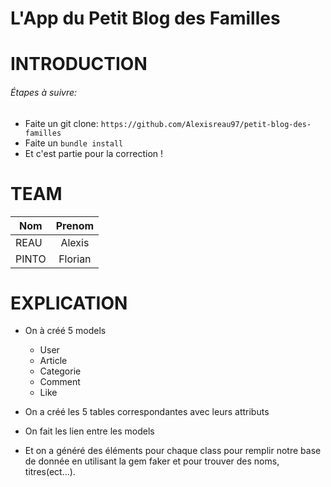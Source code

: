 # L'App du Petit Blog des Familles

# INTRODUCTION

###### Étapes à suivre:

* Faite un git clone: `https://github.com/Alexisreau97/petit-blog-des-familles`
* Faite un `bundle install`
* Et c'est partie pour la correction !

# TEAM

| Nom    |Prenom    |
| ------ |:--------:|
| REAU   | Alexis   |
| PINTO  | Florian  |

# EXPLICATION

- On à créé 5 models
  - User
  - Article
  - Categorie
  - Comment
  - Like

- On a créé les 5 tables correspondantes avec leurs attributs

- On fait les lien entre les models

- Et on a généré des éléments pour chaque class pour remplir notre base de donnée en utilisant la gem faker et pour trouver des noms, titres(ect...).
